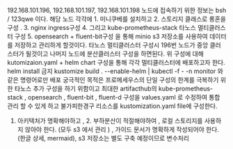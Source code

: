 192.168.101.196, 192.168.101.197, 192.168.101.198 노드에 접속하기 위한 정보는 bsh / 123qwe 이다. 해당 노드 각각에 1. 미니쿠베를 설치하고 2. 스토리지 클래스로 롱혼을 구성 . 3. nginx ingress구성 
4. 그리고 kube-prometheus-stack 타노스 멀티클러스터 구성 5. opensearch + fluent-bit구성 을 통해 minio s3 저장소를 사용하여 데이터를 저장하고 관리하게 할것이다. 타노스 멀티클러스터 구성시 196번 노드가 중앙 클러스터가 될것이고 나머지 노드에 분산클러스터 구성을 하면된다. 위 구성에 대해
kutomizaion.yaml + helm chart 구성을 통해 각각 멀티클러스터에 배포하고자 한다. helm install 금지
kustomize build . --enable-helm | kubectl -f - -n monitor 와 같은 명령어로만 배포 
궁극적인 목적은 프로메세우스의 단일 구성의 한계를 극복하기 위한 타노스 추가 구성을 하기 위함이고 최대한 artifacthub의 kube-prometheus-stack , opensearch , fluent-bit , fluent-d 구성을 values.yaml 로 수정하여 통합 관리 할 수 있게 하고 불가피한경구 리소스를 kustomization.yaml file에 구성한다.
1. 아키텍처가 명확해야하고 , 2. 부하분산이 적절해야하여 , 로컬 스토리지를 사용하지 않아야 한다. (모두 s3 에서 관리 ) , 가이드 문서가 명확하게 작성되어야 한다. (한글 상세, mermaid), s3 저장소는 별도 구축 예정이므로 변수처리